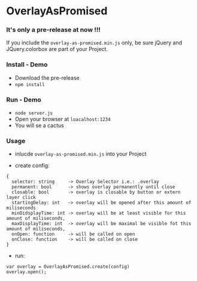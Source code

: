 # OverlayAsPromised

### It's only a pre-release at now !!!
If you include the ```overlay-as-promised.min.js``` only, be sure jQuery and JQuery.colorbox are part of your Project.

### Install - Demo

* Download the pre-release
* ``` npm install ``` 


### Run - Demo

* ``` node server.js ```
* Open your browser at ```loacalhost:1234 ```
* You will se a cactus 

### Usage

* inlucde ```overlay-as-promised.min.js``` into your Project


 * create config:

```
{
  selector: string     -> Overlay Selector i.e.: .overlay
  permanent: bool      -> shows overlay permanently until close
  closable: bool       -> overlay is closable by button or extern layer click
  startingDelay: int   -> overlay will be opened after this amount of miliseconds
  minDidsplayTime: int -> overlay will be at least visible for this amount of miliseconds,
  maxDisplayTime: int  -> overlay will be maximal be visible fot this amount of miliseconds,
  onOpen: function     -> will be called on open
  onClose: function    -> will be called on close
}

```

* run:
``` 
var overlay = OverlayAsPromised.create(config) 
overlay.open();
```

